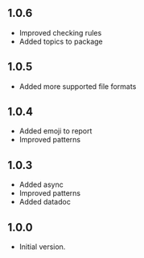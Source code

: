 ## 1.0.6

- Improved checking rules
- Added topics to package

## 1.0.5

- Added more supported file formats

## 1.0.4

- Added emoji to report
- Improved patterns

## 1.0.3

- Added async
- Improved patterns
- Added datadoc

## 1.0.0

- Initial version.
